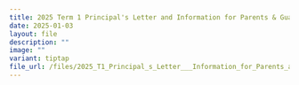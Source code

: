 ```yaml
---
title: 2025 Term 1 Principal's Letter and Information for Parents & Guardians
date: 2025-01-03
layout: file
description: ""
image: ""
variant: tiptap
file_url: /files/2025_T1_Principal_s_Letter___Information_for_Parents_and_Guardians.pdf
---
```

